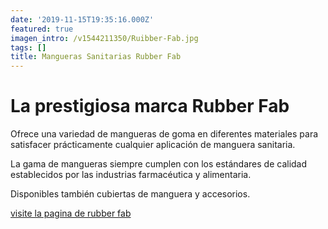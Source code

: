 ```yaml
---
date: '2019-11-15T19:35:16.000Z'
featured: true
imagen_intro: /v1544211350/Ruibber-Fab.jpg
tags: []
title: Mangueras Sanitarias Rubber Fab
---
```




# La prestigiosa marca Rubber Fab

Ofrece una variedad de mangueras de goma en diferentes materiales para satisfacer prácticamente cualquier aplicación de manguera sanitaria.

La gama de mangueras siempre cumplen con los estándares de calidad establecidos por las industrias farmacéutica y alimentaria.

Disponibles también cubiertas de manguera y accesorios.

[visite la pagina de rubber fab](www.rubberfab.com "pagina web")
